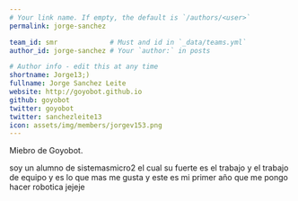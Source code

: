 ```yaml
---
# Your link name. If empty, the default is `/authors/<user>`
permalink: jorge-sanchez

team_id: smr             # Must and id in `_data/teams.yml`
author_id: jorge-sanchez # Your `author:` in posts

# Author info - edit this at any time
shortname: Jorge13;)
fullname: Jorge Sanchez Leite
website: http://goyobot.github.io
github: goyobot
twitter: goyobot
twitter: sanchezleite13
icon: assets/img/members/jorgev153.png
---
```


Miebro de Goyobot.
  
soy un alumno de sistemasmicro2 el cual su fuerte es el trabajo y el trabajo de equipo y es lo que mas me gusta y este es mi primer año que me pongo hacer robotica jejeje 
